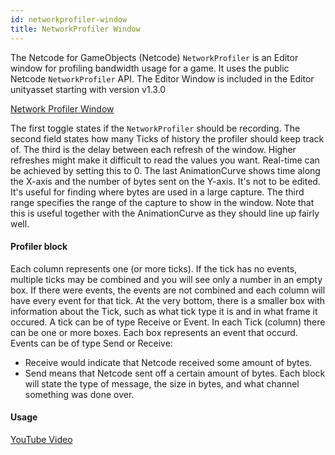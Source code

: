 ```yaml
---
id: networkprofiler-window
title: NetworkProfiler Window
---
```


The Netcode for GameObjects (Netcode) `NetworkProfiler` is an Editor window for profiling bandwidth usage for a game. It uses the public Netcode `NetworkProfiler` API. The Editor Window is included in the Editor unityasset starting with version v1.3.0

[Network Profiler Window](https://i.imgur.com/VwTLPGB.png)

The first toggle states if the `NetworkProfiler` should be recording. The second field states how many Ticks of history the profiler should keep track of. The third is the delay between each refresh of the window. Higher refreshes might make it difficult to read the values you want. Real-time can be achieved by setting this to 0. The last AnimationCurve shows time along the X-axis and the number of bytes sent on the Y-axis. It's not to be edited. It's useful for finding where bytes are used in a large capture. The third range specifies the range of the capture to show in the window. Note that this is useful together with the AnimationCurve as they should line up fairly well.


#### Profiler block
Each column represents one (or more ticks). If the tick has no events, multiple ticks may be combined and you will see only a number in an empty box. If there were events, the events are not combined and each column will have every event for that tick. At the very bottom, there is a smaller box with information about the Tick, such as what tick type it is and in what frame it occured. A tick can be of type Receive or Event. In each Tick (column) there can be one or more boxes. Each box represents an event that occurd. Events can be of type Send or Receive:
 
- Receive would indicate that  Netcode received some amount of bytes. 
- Send means that Netcode sent off a certain amount of bytes. Each block will state the type of message, the size in bytes, and what channel something was done over.

#### Usage
[YouTube Video](https://youtu.be/-icRrZGg6r8)
